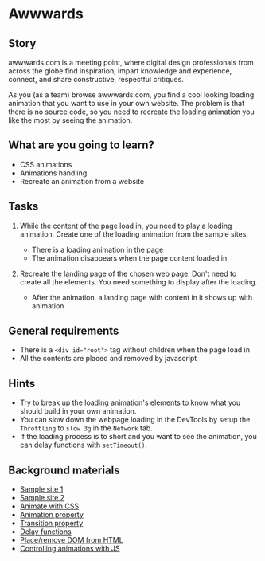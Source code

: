 # Awwwards

## Story

awwwards.com is a meeting point, where digital design professionals from across the globe find inspiration, impart knowledge and experience, connect, and share constructive, respectful critiques.

As you (as a team) browse awwwards.com, you find a cool looking loading animation that you want to use in your own website.
The problem is that there is no source code, so you need to recreate the loading animation you like the most by seeing the animation.

## What are you going to learn?

- CSS animations
- Animations handling
- Recreate an animation from a website

## Tasks

1. While the content of the page load in, you need to play a loading animation. Create one of the loading animation from the sample sites.
    - There is a loading animation in the page
    - The animation disappears when the page content loaded in

2. Recreate the landing page of the chosen web page. Don't need to create all the elements. You need something to display after the loading.
    - After the animation, a landing page with content in it shows up with animation

## General requirements

- There is a `<div id="root">` tag without children when the page load in
- All the contents are placed and removed by javascript

## Hints

- Try to break up the loading animation's elements to know what you should build in your own animation.
- You can slow down the webpage loading in the DevTools by setup the `Throttling` to `slow 3g` in the `Network` tab.
- If the loading process is to short and you want to see the animation, you can delay functions with `setTimeout()`.

## Background materials

- <i class="far fa-exclamation"></i> [Sample site 1](https://metro.solardigital.com.ua/en)
- <i class="far fa-exclamation"></i> [Sample site 2](https://thibautfoussard.com)
- <i class="far fa-exclamation"></i> [Animate with CSS](https://developer.mozilla.org/en-US/docs/Web/CSS/CSS_Animations/Using_CSS_animations)
- <i class="far fa-exclamation"></i> [Animation property](https://developer.mozilla.org/en-US/docs/Web/CSS/animation)
- <i class="far fa-exclamation"></i> [Transition property](https://developer.mozilla.org/en-US/docs/Web/CSS/CSS_Transitions/Using_CSS_transitions)
- <i class="far fa-exclamation"></i> [Delay functions](https://developer.mozilla.org/en-US/docs/Web/API/WindowOrWorkerGlobalScope/setTimeout)
- <i class="far fa-exclamation"></i> [Place/remove DOM from HTML](https://developer.mozilla.org/en-US/docs/Web/API/Element/insertAdjacentHTML)
- <i class="far fa-book-open"></i> [Controlling animations with JS](https://css-tricks.com/controlling-css-animations-transitions-javascript/)
